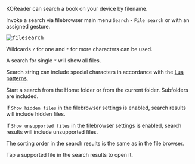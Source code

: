 KOReader can search a book on your device by filename.

Invoke a search via filebrowser main menu `Search` - `File search` or with an assigned gesture.

<kbd>![filesearch](https://user-images.githubusercontent.com/62179190/126889480-9a41f44f-f852-45a6-b0b0-be810ae74caf.png)</kbd>

Wildcards `?` for one and `*` for more characters can be used.

A search for single `*` will show all files.

Search string can include special characters in accordance with the [Lua patterns](https://www.lua.org/pil/20.2.html).

Start a search from the Home folder or from the current folder. Subfolders are included.

If `Show hidden files` in the filebrowser settings is enabled, search results will include hidden files.

If `Show unsupported files` in the filebrowser settings is enabled, search results will include unsupported files.

The sorting order in the search results is the same as in the file browser.

Tap a supported file in the search results to open it.
